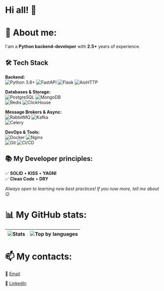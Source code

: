 # Hi all! 👋
# 🚀 **About me:**
I'am a **Python backend-developer** with **2.5+** years of experience.

## 🛠 **Tech Stack**
**Backend:**  
![Python 3.8+](https://img.shields.io/badge/Python-3.8+-3776AB?logo=python&logoColor=white) 
![FastAPI](https://img.shields.io/badge/FastAPI-009688?logo=fastapi&logoColor=white) 
![Flask](https://img.shields.io/badge/Flask-000000?logo=flask&logoColor=white)
![AioHTTP](https://img.shields.io/badge/AioHTTP-2C5BB4?logo=aiohttp&logoColor=white)

**Databases & Storage:**  
![PostgreSQL](https://img.shields.io/badge/PostgreSQL-4169E1?logo=postgresql&logoColor=white) 
![MongoDB](https://img.shields.io/badge/MongoDB-47A248?logo=mongodb&logoColor=white)  
![Redis](https://img.shields.io/badge/Redis-DC382D?logo=redis&logoColor=white) 
![ClickHouse](https://img.shields.io/badge/ClickHouse-FFCC01?logo=clickhouse&logoColor=black)

**Message Brokers & Async:**  
![RabbitMQ](https://img.shields.io/badge/RabbitMQ-FF6600?logo=rabbitmq&logoColor=white) 
![Kafka](https://img.shields.io/badge/Kafka-231F20?logo=apachekafka&logoColor=white)  
![Celery](https://img.shields.io/badge/Celery-37814A?logo=celery&logoColor=white)

**DevOps & Tools:**  
![Docker](https://img.shields.io/badge/Docker-2496ED?logo=docker&logoColor=white) 
![Nginx](https://img.shields.io/badge/Nginx-009639?logo=nginx&logoColor=white)  
![Git](https://img.shields.io/badge/Git-F05032?logo=git&logoColor=white) 
![CI/CD](https://img.shields.io/badge/CI/CD-FF6F00?logo=githubactions&logoColor=white)


## 📚 **My Developer principles**:
✅ **SOLID** • **KISS** • **YAGNI**  
✅ **Clean Code** • **DRY**

*Always open to learning new best practices! If you now more, tell me about* 😉


# 📊 **My GitHub stats:**
<div align="center">

| ![Stats](https://github-readme-stats.vercel.app/api?username=ChasDig&show_icons=true&theme=dracula) | ![Top by languages](https://github-readme-stats.vercel.app/api/top-langs/?username=ChasDig&layout=compact&theme=dracula) |
|-------------------------------------------------------------------------------------------|-----------------------------------------------------------------------------------------------------|

</div>


# 📫 **My contacts:**
📧 [Email](chas.prog@gmail.com)

💬 [LinkedIn](linkedin.com/in/chilikov-aleksandr-74040437b)
